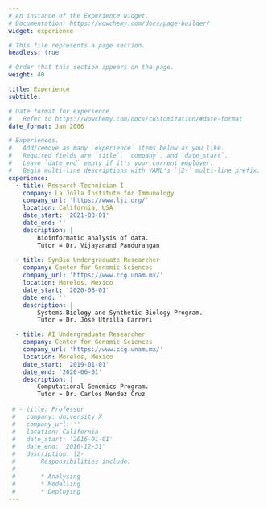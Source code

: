 ```yaml
---
# An instance of the Experience widget.
# Documentation: https://wowchemy.com/docs/page-builder/
widget: experience

# This file represents a page section.
headless: true

# Order that this section appears on the page.
weight: 40

title: Experience
subtitle:

# Date format for experience
#   Refer to https://wowchemy.com/docs/customization/#date-format
date_format: Jan 2006

# Experiences.
#   Add/remove as many `experience` items below as you like.
#   Required fields are `title`, `company`, and `date_start`.
#   Leave `date_end` empty if it's your current employer.
#   Begin multi-line descriptions with YAML's `|2-` multi-line prefix.
experience:
  - title: Research Technician I
    company: La Jolla Institute for Immunology
    company_url: 'https://www.lji.org/'
    location: California, USA
    date_start: '2021-08-01'
    date_end: ''
    description: |
        Bioinformatic analysis of data.
        Tutor = Dr. Vijayanand Pandurangan
    
  - title: SynBio Undergraduate Researcher
    company: Center for Genomic Sciences
    company_url: 'https://www.ccg.unam.mx/'
    location: Morelos, Mexico
    date_start: '2020-08-01'
    date_end: ''
    description: |
        Systems Biology and Synthetic Biology Program.
        Tutor = Dr. José Utrilla Carreri

  - title: AI Undergraduate Researcher
    company: Center for Genomic Sciences
    company_url: 'https://www.ccg.unam.mx/'
    location: Morelos, Mexico
    date_start: '2019-01-01'
    date_end: '2020-06-01'
    description: |
        Computational Genomics Program.
        Tutor = Dr. Carlos Mendez Cruz
        
 # - title: Professor
 #   company: University X
 #   company_url: ''
 #   location: California
 #   date_start: '2016-01-01'
 #   date_end: '2016-12-31'
 #   description: |2-
 #       Responsibilities include:
 #       
 #       * Analysing
 #       * Modelling
 #       * Deploying
---
```

